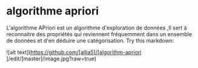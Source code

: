 # algorithme apriori 
L'algorithme APriori est un algorithme d'exploration de données ,Il sert à reconnaitre des propriétés qui reviennent fréquemment dans un ensemble de données et d'en déduire une catégorisation.
Try this markdown:


![alt text](https://github.com/[allia5]/[algorithm-apriori
]/edit/[master]/image.jpg?raw=true)

